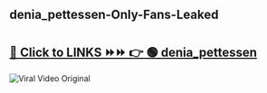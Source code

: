 
 ## denia_pettessen-Only-Fans-Leaked

# <h2><a href="https://clipsfans.com/denia_pettessen&ref=git">🔗 Click to LINKS ⏩⏩ 👉 🟢 denia_pettessen </a></h2>

<a href="https://clipsfans.com/denia_pettessen&ref=git" rel="nofollow" data-target="animated-image.originalLink"><img src="https://i.ibb.co.com/xMMVF88/686577567.gif" alt="Viral Video Original" style="max-width: 100%; display: inline-block;" data-target="animated-image.originalImage"></a>
